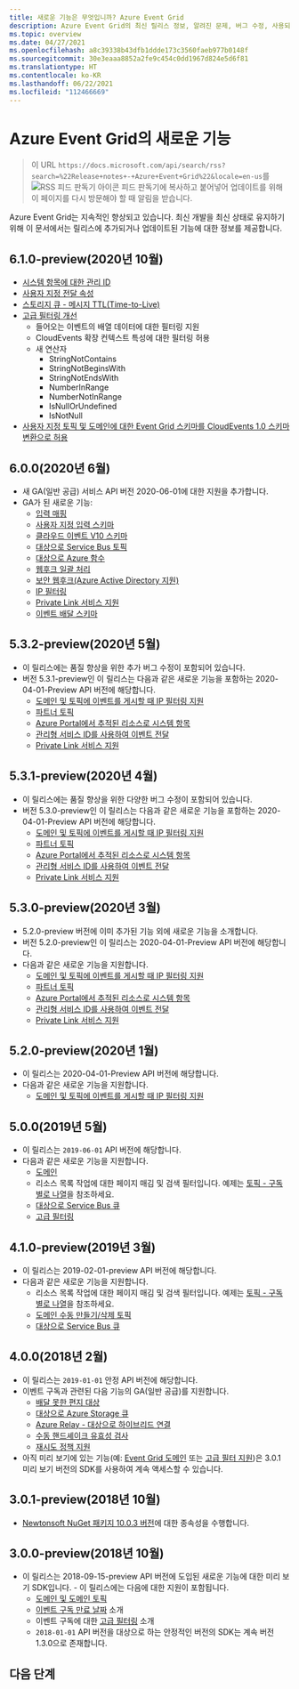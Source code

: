 ```yaml
---
title: 새로운 기능은 무엇입니까? Azure Event Grid
description: Azure Event Grid의 최신 릴리스 정보, 알려진 문제, 버그 수정, 사용되지 않는 기능, 예정된 변경 내용 등을 알아봅니다.
ms.topic: overview
ms.date: 04/27/2021
ms.openlocfilehash: a8c39338b43dfb1ddde173c3560faeb977b0148f
ms.sourcegitcommit: 30e3eaaa8852a2fe9c454c0dd1967d824e5d6f81
ms.translationtype: HT
ms.contentlocale: ko-KR
ms.lasthandoff: 06/22/2021
ms.locfileid: "112466669"
---
```

# <a name="whats-new-in-azure-event-grid"></a>Azure Event Grid의 새로운 기능

>이 URL `https://docs.microsoft.com/api/search/rss?search=%22Release+notes+-+Azure+Event+Grid%22&locale=en-us`를 ![RSS 피드 판독기 아이콘](./media/whats-new/feed-icon-16x16.png) 피드 판독기에 복사하고 붙어넣어 업데이트를 위해 이 페이지를 다시 방문해야 할 때 알림을 받습니다.

Azure Event Grid는 지속적인 향상되고 있습니다. 최신 개발을 최신 상태로 유지하기 위해 이 문서에서는 릴리스에 추가되거나 업데이트된 기능에 대한 정보를 제공합니다. 

## <a name="610-preview-2020-10"></a>6.1.0-preview(2020년 10월)
- [시스템 항목에 대한 관리 ID](enable-identity-system-topics.md)
- [사용자 지정 전달 속성](delivery-properties.md)
- [스토리지 큐 - 메시지 TTL(Time-to-Live)](delivery-properties.md#configure-time-to-live-on-outgoing-events-to-azure-storage-queues)
- [고급 필터링 개선](event-filtering.md#advanced-filtering)
    - 들어오는 이벤트의 배열 데이터에 대한 필터링 지원
    - CloudEvents 확장 컨텍스트 특성에 대한 필터링 허용
    - 새 연산자
        - StringNotContains
        - StringNotBeginsWith
        - StringNotEndsWith
        - NumberInRange
        - NumberNotInRange
        - IsNullOrUndefined
        - IsNotNull
- [사용자 지정 토픽 및 도메인에 대한 Event Grid 스키마를 CloudEvents 1.0 스키마 변환으로 허용](cloudevents-schema.md#configure-event-grid-for-cloudevents)
        

## <a name="600-2020-06"></a>6.0.0(2020년 6월)
- 새 GA(일반 공급) 서비스 API 버전 2020-06-01에 대한 지원을 추가합니다.
- GA가 된 새로운 기능:
    - [입력 매핑](input-mappings.md)
    - [사용자 지정 입력 스키마](input-mappings.md)
    - [클라우드 이벤트 V10 스키마](cloud-event-schema.md)
    - [대상으로 Service Bus 토픽](handler-service-bus.md)
    - [대상으로 Azure 함수](handler-functions.md)
    - [웹후크 일괄 처리](./edge/delivery-output-batching.md)
    - [보안 웹후크(Azure Active Directory 지원)](secure-webhook-delivery.md)
    - [IP 필터링](configure-firewall.md)
    - [Private Link 서비스 지원](configure-private-endpoints.md)
    - [이벤트 배달 스키마](event-schema.md)

## <a name="532-preview-2020-05"></a>5.3.2-preview(2020년 5월)
- 이 릴리스에는 품질 향상을 위한 추가 버그 수정이 포함되어 있습니다.
- 버전 5.3.1-preview인 이 릴리스는 다음과 같은 새로운 기능을 포함하는 2020-04-01-Preview API 버전에 해당합니다. 
    - [도메인 및 토픽에 이벤트를 게시할 때 IP 필터링 지원](configure-firewall.md)
    - [파트너 토픽](./partner-events-overview.md)
    - [Azure Portal에서 추적된 리소스로 시스템 항목](system-topics.md)
    - [관리형 서비스 ID를 사용하여 이벤트 전달](managed-service-identity.md) 
    - [Private Link 서비스 지원](configure-private-endpoints.md)

## <a name="531-preview-2020-04"></a>5.3.1-preview(2020년 4월)
- 이 릴리스에는 품질 향상을 위한 다양한 버그 수정이 포함되어 있습니다.
- 버전 5.3.0-preview인 이 릴리스는 다음과 같은 새로운 기능을 포함하는 2020-04-01-Preview API 버전에 해당합니다. 
    - [도메인 및 토픽에 이벤트를 게시할 때 IP 필터링 지원](configure-firewall.md)
    - [파트너 토픽](./partner-events-overview.md)
    - [Azure Portal에서 추적된 리소스로 시스템 항목](system-topics.md)
    - [관리형 서비스 ID를 사용하여 이벤트 전달](managed-service-identity.md) 
    - [Private Link 서비스 지원](configure-private-endpoints.md)

## <a name="530-preview-2020-03"></a>5.3.0-preview(2020년 3월)
- 5\.2.0-preview 버전에 이미 추가된 기능 외에 새로운 기능을 소개합니다. 
- 버전 5.2.0-preview인 이 릴리스는 2020-04-01-Preview API 버전에 해당합니다.
- 다음과 같은 새로운 기능을 지원합니다. 
    - [도메인 및 토픽에 이벤트를 게시할 때 IP 필터링 지원](configure-firewall.md)
    - [파트너 토픽](./partner-events-overview.md)
    - [Azure Portal에서 추적된 리소스로 시스템 항목](system-topics.md)
    - [관리형 서비스 ID를 사용하여 이벤트 전달](managed-service-identity.md) 
    - [Private Link 서비스 지원](configure-private-endpoints.md)

## <a name="520-preview-2020-01"></a>5.2.0-preview(2020년 1월)
- 이 릴리스는 2020-04-01-Preview API 버전에 해당합니다.
- 다음과 같은 새로운 기능을 지원합니다.
    - [도메인 및 토픽에 이벤트를 게시할 때 IP 필터링 지원](configure-firewall.md)

## <a name="500-2019-05"></a>5.0.0(2019년 5월)
- 이 릴리스는 `2019-06-01` API 버전에 해당합니다.
- 다음과 같은 새로운 기능을 지원합니다.
    * [도메인](event-domains.md)
    * 리소스 목록 작업에 대한 페이지 매김 및 검색 필터입니다. 예제는 [토픽 - 구독 별로 나열](/rest/api/eventgrid/version2020-10-15-preview/partnernamespaces/listbysubscription)을 참조하세요.
    * [대상으로 Service Bus 큐](handler-service-bus.md)
    * [고급 필터링](event-filtering.md#advanced-filtering)

## <a name="410-preview-2019-03"></a>4.1.0-preview(2019년 3월)
- 이 릴리스는 2019-02-01-preview API 버전에 해당합니다.
- 다음과 같은 새로운 기능을 지원합니다.
    * 리소스 목록 작업에 대한 페이지 매김 및 검색 필터입니다. 예제는 [토픽 - 구독 별로 나열](/rest/api/eventgrid/version2020-10-15-preview/partnernamespaces/listbysubscription)을 참조하세요.
    * [도메인 수동 만들기/삭제 토픽](how-to-event-domains.md)
    * [대상으로 Service Bus 큐](handler-service-bus.md)

## <a name="400-2018-12"></a>4.0.0(2018년 2월)
- 이 릴리스는 `2019-01-01` 안정 API 버전에 해당합니다.
- 이벤트 구독과 관련된 다음 기능의 GA(일반 공급)를 지원합니다.
    * [배달 못한 편지 대상](manage-event-delivery.md)
    * [대상으로 Azure Storage 큐](handler-storage-queues.md)
    * [Azure Relay - 대상으로 하이브리드 연결](handler-relay-hybrid-connections.md)
    * [수동 핸드셰이크 유효성 검사](webhook-event-delivery.md)
    * [재시도 정책 지원](delivery-and-retry.md)
- 아직 미리 보기에 있는 기능(예: [Event Grid 도메인](event-domains.md) 또는 [고급 필터 지원](event-filtering.md#advanced-filtering))은 3.0.1 미리 보기 버전의 SDK를 사용하여 계속 액세스할 수 있습니다.

## <a name="301-preview-2018-10"></a>3.0.1-preview(2018년 10월)
- [Newtonsoft NuGet 패키지 10.0.3 버전](https://www.nuget.org/packages/Newtonsoft.Json/10.0.3)에 대한 종속성을 수행합니다.

## <a name="300-preview-2018-10"></a>3.0.0-preview(2018년 10월)
- 이 릴리스는 2018-09-15-preview API 버전에 도입된 새로운 기능에 대한 미리 보기 SDK입니다. - 이 릴리스에는 다음에 대한 지원이 포함됩니다.
    - [도메인 및 도메인 토픽](event-domains.md)
    - [이벤트 구독 만료 날짜](concepts.md#event-subscription-expiration) 소개
    - 이벤트 구독에 대한 [고급 필터링](event-filtering.md#advanced-filtering) 소개
    - `2018-01-01` API 버전을 대상으로 하는 안정적인 버전의 SDK는 계속 버전 1.3.0으로 존재합니다.

## <a name="next-steps"></a>다음 단계
